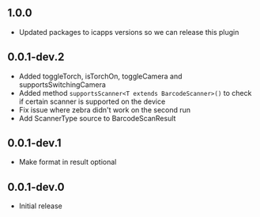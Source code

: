## 1.0.0

* Updated packages to icapps versions so we can release this plugin

## 0.0.1-dev.2

* Added toggleTorch, isTorchOn, toggleCamera and supportsSwitchingCamera
* Added method `supportsScanner<T extends BarcodeScanner>()` to check if certain scanner is supported on the device
* Fix issue where zebra didn't work on the second run
* Add ScannerType source to BarcodeScanResult

## 0.0.1-dev.1

* Make format in result optional

## 0.0.1-dev.0

* Initial release
